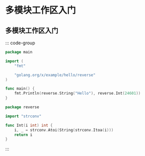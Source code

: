 # 多模块工作区入门

## 多模块工作区入门

::: code-group

```go [/hello/hello.go]
package main

import (
    "fmt"

    "golang.org/x/example/hello/reverse"
)

func main() {
    fmt.Println(reverse.String("Hello"), reverse.Int(24601))
}

```

```go [/example/hello/reverse/int.go]
package reverse

import "strconv"

func Int(i int) int {
    i, _ = strconv.Atoi(String(strconv.Itoa(i)))
    return i
}

```

:::
